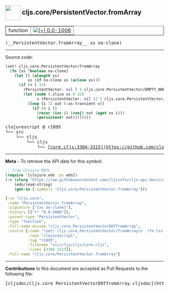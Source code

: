 ## <img width="48px" valign="middle" src="http://i.imgur.com/Hi20huC.png"> cljs.core/PersistentVector.fromArray

 <table border="1">
<tr>

<td>function</td>
<td><a href="https://github.com/cljsinfo/cljs-api-docs/tree/0.0-1006"><img valign="middle" alt="[+] 0.0-1006" src="https://img.shields.io/badge/+-0.0--1006-lightgrey.svg"></a> </td>
</tr>
</table>

 <samp>
(__PersistentVector.fromArray__ xs no-clone)<br>
</samp>

---





Source code:

```clj
(set! cljs.core.PersistentVector/fromArray
  (fn [xs ^boolean no-clone]
    (let [l (alength xs)
          xs (if no-clone xs (aclone xs))]
      (if (< l 32)
        (PersistentVector. nil l 5 cljs.core.PersistentVector/EMPTY_NODE xs nil)
        (let [node (.slice xs 0 32)
              v (PersistentVector. nil 32 5 cljs.core.PersistentVector/EMPTY_NODE node nil)]
          (loop [i 32 out (-as-transient v)]
            (if (< i l)
              (recur (inc i) (conj! out (aget xs i)))
              (persistent! out))))))))
```

 <pre>
clojurescript @ r1895
└── src
    └── cljs
        └── cljs
            └── <ins>[core.cljs:3304-3315](https://github.com/clojure/clojurescript/blob/r1895/src/cljs/cljs/core.cljs#L3304-L3315)</ins>
</pre>


---

__Meta__ - To retrieve the API data for this symbol:

```clj
;; from Clojure REPL
(require '[clojure.edn :as edn])
(-> (slurp "https://raw.githubusercontent.com/cljsinfo/cljs-api-docs/catalog/cljs-api.edn")
    (edn/read-string)
    (get-in [:symbols "cljs.core/PersistentVector.fromArray"]))
```

```clj
{:ns "cljs.core",
 :name "PersistentVector.fromArray",
 :signature ["[xs no-clone]"],
 :history [["+" "0.0-1006"]],
 :parent-type "PersistentVector",
 :type "function",
 :full-name-encode "cljs.core_PersistentVectorDOTfromArray",
 :source {:code "(set! cljs.core.PersistentVector/fromArray\n  (fn [xs ^boolean no-clone]\n    (let [l (alength xs)\n          xs (if no-clone xs (aclone xs))]\n      (if (< l 32)\n        (PersistentVector. nil l 5 cljs.core.PersistentVector/EMPTY_NODE xs nil)\n        (let [node (.slice xs 0 32)\n              v (PersistentVector. nil 32 5 cljs.core.PersistentVector/EMPTY_NODE node nil)]\n          (loop [i 32 out (-as-transient v)]\n            (if (< i l)\n              (recur (inc i) (conj! out (aget xs i)))\n              (persistent! out))))))))",
          :repo "clojurescript",
          :tag "r1895",
          :filename "src/cljs/cljs/core.cljs",
          :lines [3304 3315]},
 :full-name "cljs.core/PersistentVector.fromArray"}

```

---

__Contributions__ to this document are accepted as Pull Requests to the following file:

 <pre>
[cljsdoc/cljs.core_PersistentVectorDOTfromArray.cljsdoc](https://github.com/cljsinfo/cljs-api-docs/blob/master/cljsdoc/cljs.core_PersistentVectorDOTfromArray.cljsdoc)
</pre>

